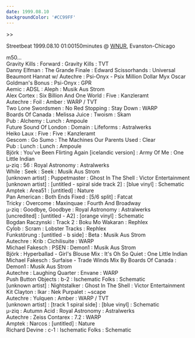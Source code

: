 ```yaml
---
date: 1999.08.10
backgroundColor: '#CC99FF'
---
```


\>>  

Streetbeat 1999.08.10 01:00150minutes @ [WNUR](http://www.wnur.org/), Evanston-Chicago  

m50...  
Gravity Kills : Forward : Gravity Kills : TVT  
Danny Elfman : The Grande Finale : Edward Scissorhands : Universal  
Beaumont Hannat w/ Autechre : Psi-Onyx - Psix Million Dollar Myx Oscar Goldman's Bonus : Psi-Onyx : GPR  
Aemic : ADSL : Aleph : Musik Aus Strom  
Alex Cortex : Six Billion And One World : Five : Kanzleramt  
Autechre : Foil : Amber : WARP / TVT  
Two Lone Swordsmen : No Red Stopping : Stay Down : WARP  
Boards Of Canada : Melissa Juice : Twoism : Skam  
Pub : Alchemy : Lunch : Ampoule  
Future Sound Of London : Domain : Lifeforms : Astralwerks  
Heiko Laux : Five : Five : Kanzleramt  
Gescom : Go Sumo : The Machines Our Parents Used : Clear  
Pub : Lunch : Lunch : Ampoule  
Björk : You've Been Flirting Again \[icelandic version\] : Army Of Me : One Little Indian  
µ-ziq : 56 : Royal Astronomy : Astralwerks  
While : Seek : Seek : Musik Aus Strom  
\[unknown artist\] : Puppetmaster : Ghost In The Shell : Victor Entertainment  
\[unknown artist\] : \[untitled - spiral side track 2\] : \[blue vinyl\] : Schematic  
Amptek : Area51 : \[untitled\] : Nature  
Pan American : Both Ends Fixed : \[5/6 split\] : Fatcat  
Tricky : Overcome : Maxinquae : Fourth And Broadway  
µ-ziq : Goodbye, Goodbye : Royal Astronomy : Astralwerks  
\[uncredited\] : \[untitled - A2\] : \[orange vinyl\] : Schematic  
Bogdan Raczynski : Track 2 : Boku Mo Wakaran : Rephlex  
Cylob : Scram : Lobster Tracks : Rephlex  
Funkstörung : \[untitled - b side\] : Beta : Musik Aus Strom  
Autechre : Krib : Cichilisuite : WARP  
Michael Fakesch : PSEN : Demon1 : Musik Aus Strom  
Björk : Hyperballad - Girl's Blouse Mix : It's Oh So Quiet : One Little Indian  
Michael Fakesch : Surfaise - Trade Winds Mix By Boards Of Canada : Demon1 : Musik Aus Strom  
Autechre : Laughing Quarter : Envane : WARP  
Push Button Objects : b-2 : Ischematic Folks : Schematic  
\[unknown artist\] : Nightstalker : Ghost In The Shell : Victor Entertainment  
Kit Clayton : Ikar : Nek Purpalet : ~scape  
Autechre : Yulquen : Amber : WARP / TVT  
\[unknown artist\] : \[track 1 spiral side\] : \[blue vinyl\] : Schematic  
µ-ziq : Autumn Acid : Royal Astronomy : Astralwerks  
Autechre : Zeiss Contarex : 7.2 : WARP  
Amptek : Narcos : \[untitled\] : Nature  
Richard Devine : c-1 : Ischematic Folks : Schematic